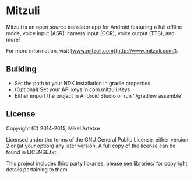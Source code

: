 Mitzuli
==============

Mitzuli is an open source translator app for Android featuring a full offline mode, voice input (ASR), camera input (OCR), voice output (TTS), and more!

For more information, visit [www.mitzuli.com](http://www.mitzuli.com/).


Building
--------

- Set the path to your NDK installation in gradle.properties
- (Optional) Set your API keys in com.mitzuli.Keys
- Either import the project in Android Studio or run './gradlew assemble'


License
-------

Copyright (C) 2014-2015, Mikel Artetxe

Licensed under the terms of the GNU General Public License, either version 2 or (at your option) any later version. A full copy of the license can be found in LICENSE.txt.

This project includes third party libraries; please see libraries/ for copyright details pertaining to them.
